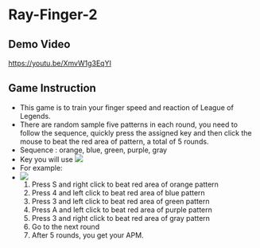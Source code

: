 # Ray-Finger-2
## Demo Video
https://youtu.be/XmvW1g3EqYI
## Game Instruction
* This game is to train your finger speed and reaction of League of Legends.
* There are random sample five patterns in each round, you need to follow the sequence, quickly press the assigned key and then click the mouse to beat the red area of pattern, a total of 5 rounds.
* Sequence : orange, blue, green, purple, gray
* Key you will use
![](https://i.imgur.com/jeUpeKp.jpg)
* For example:
* ![](https://i.imgur.com/vsXRCOd.png)
    1. Press S and right click to beat red area of orange pattern
    2. Press 4 and left click to beat red area of blue pattern
    3. Press 3 and left click to beat red area of green pattern
    4. Press A and left click to beat red area of purple pattern
    5. Press 3 and right click to beat red area of gray pattern
    6. Go to the next round
    7. After 5 rounds, you get your APM.
